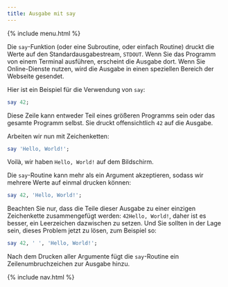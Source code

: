 ```yaml
---
title: Ausgabe mit say
---
```


{% include menu.html %}

Die `say`-Funktion (oder eine Subroutine, oder einfach Routine) druckt die Werte auf den Standardausgabestream, `STDOUT`. Wenn Sie das Programm von einem Terminal ausführen, erscheint die Ausgabe dort. Wenn Sie Online-Dienste nutzen, wird die Ausgabe in einen speziellen Bereich der Webseite gesendet.

Hier ist ein Beispiel für die Verwendung von `say`:

```raku
say 42;
```

Diese Zeile kann entweder Teil eines größeren Programms sein oder das gesamte Programm selbst. Sie druckt offensichtlich `42` auf die Ausgabe.

Arbeiten wir nun mit Zeichenketten:

```raku
say 'Hello, World!';
```

Voilà, wir haben `Hello, World!` auf dem Bildschirm.

Die `say`-Routine kann mehr als ein Argument akzeptieren, sodass wir mehrere Werte auf einmal drucken können:

```raku
say 42, 'Hello, World!';
```

Beachten Sie nur, dass die Teile dieser Ausgabe zu einer einzigen Zeichenkette zusammengefügt werden: `42Hello, World!`, daher ist es besser, ein Leerzeichen dazwischen zu setzen. Und Sie sollten in der Lage sein, dieses Problem jetzt zu lösen, zum Beispiel so:

```raku
say 42, ' ', 'Hello, World!';
```

Nach dem Drucken aller Argumente fügt die `say`-Routine ein Zeilenumbruchzeichen zur Ausgabe hinzu.

{% include nav.html %}